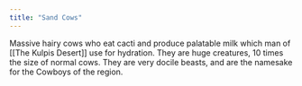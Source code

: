 ```yaml
---
title: "Sand Cows"
---
```

Massive hairy cows who eat cacti and produce palatable milk which man of [[The Kulpis Desert]] use for hydration. They are huge creatures, 10 times the size of normal cows. They are very docile beasts, and are the namesake for the Cowboys of the region.